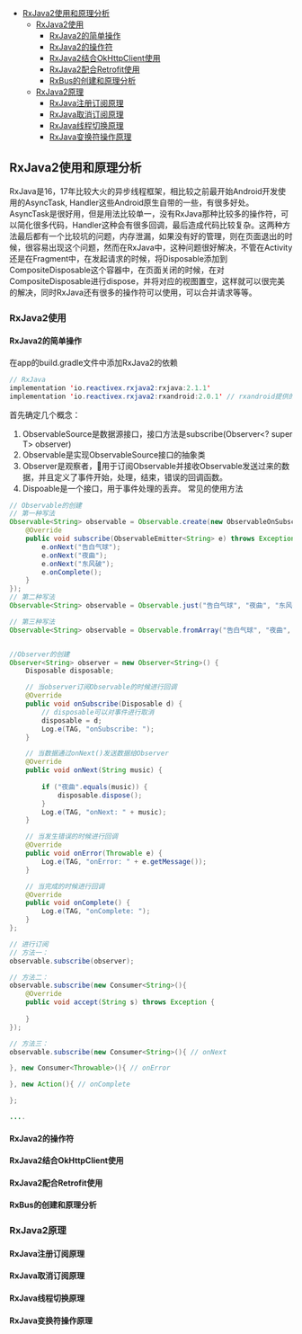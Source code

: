 - [RxJava2使用和原理分析](#rxjava2使用和原理分析)
  - [RxJava2使用](#rxjava2使用)
    - [RxJava2的简单操作](#rxjava2的简单操作)
    - [RxJava2的操作符](#rxjava2的操作符)
    - [RxJava2结合OkHttpClient使用](#rxjava2结合okhttpclient使用)
    - [RxJava2配合Retrofit使用](#rxjava2配合retrofit使用)
    - [RxBus的创建和原理分析](#rxbus的创建和原理分析)
  - [RxJava2原理](#rxjava2原理)
    - [RxJava注册订阅原理](#rxjava注册订阅原理)
    - [RxJava取消订阅原理](#rxjava取消订阅原理)
    - [RxJava线程切换原理](#rxjava线程切换原理)
    - [RxJava变换符操作原理](#rxjava变换符操作原理)
## RxJava2使用和原理分析
RxJava是16，17年比较大火的异步线程框架，相比较之前最开始Android开发使用的AsyncTask, Handler这些Android原生自带的一些，有很多好处。AsyncTask是很好用，但是用法比较单一，没有RxJava那种比较多的操作符，可以简化很多代码，Handler这种会有很多回调，最后造成代码比较复杂。这两种方法最后都有一个比较坑的问题，内存泄漏，如果没有好的管理，则在页面退出的时候，很容易出现这个问题，然而在RxJava中，这种问题很好解决，不管在Activity还是在Fragment中，在发起请求的时候，将Disposable添加到CompositeDisposable这个容器中，在页面关闭的时候，在对CompositeDisposable进行dispose，并将对应的视图置空，这样就可以很完美的解决，同时RxJava还有很多的操作符可以使用，可以合并请求等等。

### RxJava2使用
#### RxJava2的简单操作
在app的build.gradle文件中添加RxJava2的依赖
```java
// RxJava
implementation 'io.reactivex.rxjava2:rxjava:2.1.1' 
implementation 'io.reactivex.rxjava2:rxandroid:2.0.1' // rxandroid提供的是一些线程调度器
```
首先确定几个概念：
1. ObservableSource是数据源接口，接口方法是subscribe(Observer<? super T> observer)
2. Observable是实现ObservableSource接口的抽象类
3. Observer是观察者，用于订阅Observable并接收Observable发送过来的数据，并且定义了事件开始，处理，结束，错误的回调函数。
4. Dispoable是一个接口，用于事件处理的丢弃。
常见的使用方法
```java
// Observable的创建
// 第一种写法
Observable<String> observable = Observable.create(new ObservableOnSubscribe<String>() {
    @Override
    public void subscribe(ObservableEmitter<String> e) throws Exception {
        e.onNext("告白气球");
        e.onNext("夜曲");
        e.onNext("东风破");
        e.onComplete();
    }
});
// 第二种写法
Observable<String> observable = Observable.just("告白气球", "夜曲", "东风破");

// 第三种写法
Observable<String> observable = Observable.fromArray("告白气球", "夜曲", "东风破");


//Observer的创建
Observer<String> observer = new Observer<String>() {
    Disposable disposable;

    // 当observer订阅Observable的时候进行回调
    @Override
    public void onSubscribe(Disposable d) {
        // disposable可以对事件进行取消
        disposable = d;
        Log.e(TAG, "onSubscribe: ");
    }

    // 当数据通过onNext()发送数据给Observer 
    @Override
    public void onNext(String music) {
          
        if ("夜曲".equals(music)) {
            disposable.dispose();
        }
        Log.e(TAG, "onNext: " + music);
    }

    // 当发生错误的时候进行回调
    @Override
    public void onError(Throwable e) {
        Log.e(TAG, "onError: " + e.getMessage());
    }

    // 当完成的时候进行回调 
    @Override
    public void onComplete() {
        Log.e(TAG, "onComplete: ");
    }
};

// 进行订阅
// 方法一：
observable.subscribe(observer);

// 方法二：
observable.subscribe(new Consumer<String>(){
    @Override
    public void accept(String s) throws Exception {
        
    }
});

// 方法三：
observable.subscribe(new Consumer<String>(){ // onNext

}, new Consumer<Throwable>(){ // onError

}, new Action(){ // onComplete

};

....
```
#### RxJava2的操作符


#### RxJava2结合OkHttpClient使用 

#### RxJava2配合Retrofit使用

#### RxBus的创建和原理分析

### RxJava2原理

#### RxJava注册订阅原理

#### RxJava取消订阅原理

#### RxJava线程切换原理

#### RxJava变换符操作原理

